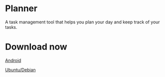 # Planner

A task management tool that helps you plan your day and keep track of your tasks.
# Download now

[Android](https://github.com/GM-11/planner/raw/refs/heads/main/builds/app-release.apk)

[Ubuntu/Debian](
https://github.com/GM-11/planner/raw/refs/heads/main/builds/planner_1.0.0_amd64.deb)
